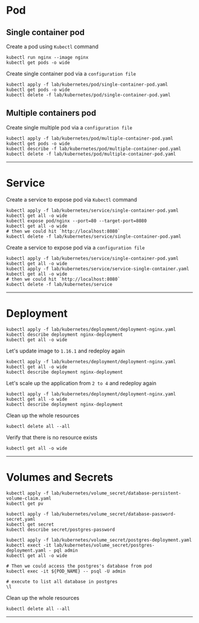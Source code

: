 # Pod

## Single container pod

Create a pod using `Kubectl` command

```shell
kubectl run nginx --image nginx
kubectl get pods -o wide
```

Create single container pod via a `configuration file`

```shell
kubectl apply -f lab/kubernetes/pod/single-container-pod.yaml
kubectl get pods -o wide
kubectl delete -f lab/kubernetes/pod/single-container-pod.yaml
```

## Multiple containers pod

Create single multiple pod via a `configuration file`

```shell
kubectl apply -f lab/kubernetes/pod/multiple-container-pod.yaml
kubectl get pods -o wide
kubectl describe -f lab/kubernetes/pod/multiple-container-pod.yaml
kubectl delete -f lab/kubernetes/pod/multiple-container-pod.yaml
```

---

# Service

Create a service to expose pod via `Kubectl` command

```shell
kubectl apply -f lab/kubernetes/service/single-container-pod.yaml
kubectl get all -o wide
kubectl expose pod/nginx --port=80 --target-port=8080
kubectl get all -o wide
# then we could hit `http://localhost:8080`
kubectl delete -f lab/kubernetes/service/single-container-pod.yaml
```

Create a service to expose pod via a `configuration file`

```shell
kubectl apply -f lab/kubernetes/service/single-container-pod.yaml
kubectl get all -o wide
kubectl apply -f lab/kubernetes/service/service-single-container.yaml
kubectl get all -o wide
# then we could hit `http://localhost:8080`
kubectl delete -f lab/kubernetes/service
```

---

# Deployment

```shell
kubectl apply -f lab/kubernetes/deployment/deployment-nginx.yaml
kubectl describe deployment nginx-deployment
kubectl get all -o wide
```

Let's update image to `1.16.1` and redeploy again

```shell
kubectl apply -f lab/kubernetes/deployment/deployment-nginx.yaml
kubectl get all -o wide
kubectl describe deployment nginx-deployment
```

Let's scale up the application from `2 to 4` and redeploy again

```shell
kubectl apply -f lab/kubernetes/deployment/deployment-nginx.yaml
kubectl get all -o wide
kubectl describe deployment nginx-deployment
```

Clean up the whole resources

```shell
kubectl delete all --all
```

Verify that there is no resource exists

```shell
kubectl get all -o wide
```

---

# Volumes and Secrets

```shell
kubectl apply -f lab/kubernetes/volume_secret/database-persistent-volume-claim.yaml
kubectl get pv

kubectl apply -f lab/kubernetes/volume_secret/database-password-secret.yaml
kubectl get secret
kubectl describe secret/postgres-password

kubectl apply -f lab/kubernetes/volume_secret/postgres-deployment.yaml
kubectl exect -it lab/kubernetes/volume_secret/postgres-deployment.yaml - pql admin
kubectl get all -o wide

# Then we could access the postgres's database from pod
kubectl exec -it ${POD_NAME} -- psql -U admin

# execute to list all database in postgres 
\l 
```

Clean up the whole resources

```shell
kubectl delete all --all
```

---